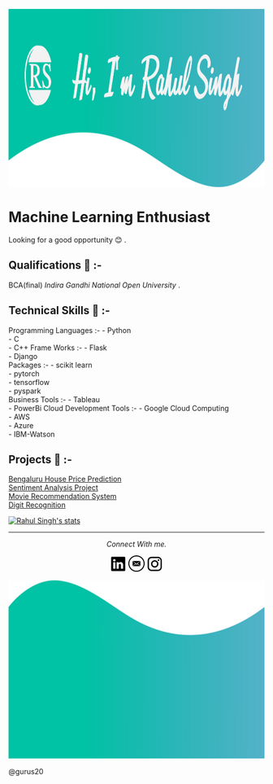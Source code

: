 <a href="https://rahul-singh98.github.io/"><img height="350" width="850" src="https://github.com/Rahul-singh98/Rahul-singh98/blob/master/readme_resources/Top.png"></a>
# Machine Learning Enthusiast
Looking for a good opportunity :blush: .

## Qualifications :book: :-
BCA(final) 
*Indira Gandhi National Open University* .

## Technical Skills :dart: :-
Programming Languages :- - Python\
						 - C\
						 - C++
Frame Works :- - Flask \
		       - Django\
Packages :- - scikit learn\
			- pytorch\
			- tensorflow\
			- pyspark\
Business Tools :- - Tableau\
				  - PowerBi
Cloud Development Tools :- - Google Cloud Computing\
	    				   - AWS\
	    				   - Azure\
	    				   - IBM-Watson

## Projects :memo: :-
[Bengaluru House Price Prediction](https://github.com/Rahul-singh98/Bengaluru_House_Prediction)\
[Sentiment Analysis Project](https://github.com/Rahul-singh98/Sentiment_Analysis_Project)\
[Movie Recommendation System](https://github.com/Rahul-singh98/movie_recommendation)\
[Digit Recognition](https://github.com/Rahul-singh98/Deep_learning_projects)

[![Rahul Singh's stats](https://github-readme-stats.vercel.app/api?username=Rahul-singh98)](https://github.com/Rahul-singh98/github-readme-stats)

<hr>
<p align="center">
  <i>Connect With me.</i>

  <p align="center">
    <a href="https://www.linkedin.com/in/rahul-singh-432555194" alt="Linkedin"><img src="https://github.com/Rahul-singh98/Rahul-singh98/blob/master/readme_resources/linkedin.png"></a>
    <a href="mailto:rahulrajput98fun@gmail.com" alt="Contact me"><img src="https://github.com/Rahul-singh98/Rahul-singh98/blob/master/readme_resources/mail.png"></a>
    <a href="https://www.instagram.com/karan_8510" alt="Instagram"><img src="https://github.com/Rahul-singh98/Rahul-singh98/blob/master/readme_resources/instagram.png"></a>
  </p>
</p>

<a href="https://rahul-singh98.github.io/"><img height="350" width="850" src="https://github.com/Rahul-singh98/Rahul-singh98/blob/master/readme_resources/Bottom.png"></a>

@gurus20
